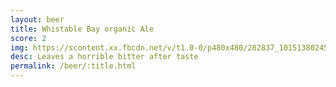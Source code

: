 ```yaml
---
layout: beer
title: Whistable Bay organic Ale
score: 2
img: https://scontent.xx.fbcdn.net/v/t1.0-0/p480x480/282837_10151380245908745_185055294_n.jpg?oh=ea1c2d29f88e937865d5d12525d74f9f&oe=586C5D49
desc: Leaves a horrible bitter after taste
permalink: /beer/:title.html
---
```


